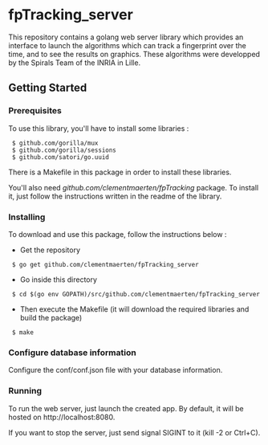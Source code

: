 # fpTracking_server

This repository contains a golang web server library which provides an interface to launch the algorithms which can track a fingerprint over the time, and to see the results on graphics. These algorithms were developped by the Spirals Team of the INRIA in Lille.

## Getting Started
### Prerequisites

To use this library, you'll have to install some libraries :

```
 $ github.com/gorilla/mux
 $ github.com/gorilla/sessions
 $ github.com/satori/go.uuid
```

There is a Makefile in this package in order to install these libraries.

You'll also need *github.com/clementmaerten/fpTracking* package. To install it, just follow the instructions written in the readme of the library.

### Installing

To download and use this package, follow the instructions below :

 * Get the repository
```
 $ go get github.com/clementmaerten/fpTracking_server
```

 * Go inside this directory
```
 $ cd $(go env GOPATH)/src/github.com/clementmaerten/fpTracking_server
```

 * Then execute the Makefile (it will download the required libraries and build the package)
```
 $ make
```

### Configure database information

Configure the conf/conf.json file with your database information.

### Running

To run the web server, just launch the created app. By default, it will be hosted on http://localhost:8080.

If you want to stop the server, just send signal SIGINT to it (kill -2 or Ctrl+C).